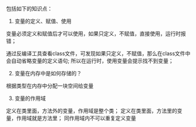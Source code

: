包括如下的知识点：

1. 变量的定义、赋值、使用

变量必须定义和赋值后才可以使用，如果只定义，不赋值，直接使用，运行时报错；

通过反编译工具查看class文件，可发现如果只定义，不赋值，那么在class文件中会自动省略变量的定义语句;
所以在运行时，使用变量会提示找不到变量；

2. 变量在内存中是如何存储的？

根据类型在内存中分配一块空间给变量

3. 变量的作用域

定义在类里面，方法外的变量，作用域是整个类；
定义在类里面，方法里的变量，作用域就是方法里；
同作用域内不可以重复定义变量
